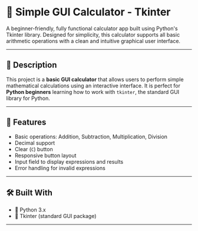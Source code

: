 # 🧮 Simple GUI Calculator - Tkinter

A beginner-friendly, fully functional calculator app built using Python's Tkinter library. Designed for simplicity, this calculator supports all basic arithmetic operations with a clean and intuitive graphical user interface.

---

## 📄 Description

This project is a **basic GUI calculator** that allows users to perform simple mathematical calculations using an interactive interface. It is perfect for **Python beginners** learning how to work with `tkinter`, the standard GUI library for Python.

---

## 🚀 Features

- Basic operations: Addition, Subtraction, Multiplication, Division
- Decimal support
- Clear (`C`) button
- Responsive button layout
- Input field to display expressions and results
- Error handling for invalid expressions

---

## 🛠️ Built With

- 🐍 Python 3.x
- 🧰 Tkinter (standard GUI package)

---